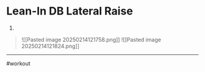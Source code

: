 # Lean-In DB Lateral Raise
1. 
>![[Pasted image 20250214121758.png]]
>![[Pasted image 20250214121824.png]]
---
#workout 